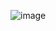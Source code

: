 ![image](https://user-images.githubusercontent.com/836/85908499-1dd50d00-b7ca-11ea-9242-330a962b80ae.png)
